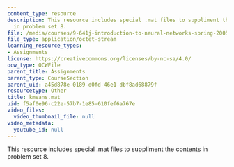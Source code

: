 ```yaml
---
content_type: resource
description: This resource includes special .mat files to suppliment the contents
  in problem set 8.
file: /media/courses/9-641j-introduction-to-neural-networks-spring-2005/f5af0e96c22e57b71e85610fef6a767e_kmeans.mat
file_type: application/octet-stream
learning_resource_types:
- Assignments
license: https://creativecommons.org/licenses/by-nc-sa/4.0/
ocw_type: OCWFile
parent_title: Assignments
parent_type: CourseSection
parent_uid: a45d878e-0189-d0fd-46e1-dbf8ad68879f
resourcetype: Other
title: kmeans.mat
uid: f5af0e96-c22e-57b7-1e85-610fef6a767e
video_files:
  video_thumbnail_file: null
video_metadata:
  youtube_id: null
---
```

This resource includes special .mat files to suppliment the contents in problem set 8.